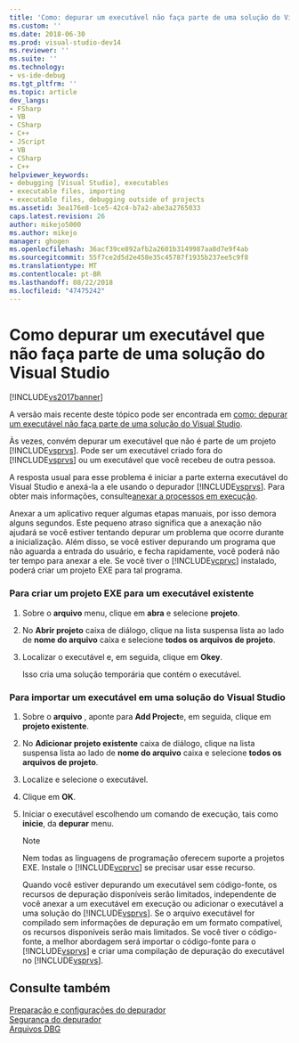 ```yaml
---
title: 'Como: depurar um executável não faça parte de uma solução do Visual Studio | Microsoft Docs'
ms.custom: ''
ms.date: 2018-06-30
ms.prod: visual-studio-dev14
ms.reviewer: ''
ms.suite: ''
ms.technology:
- vs-ide-debug
ms.tgt_pltfrm: ''
ms.topic: article
dev_langs:
- FSharp
- VB
- CSharp
- C++
- JScript
- VB
- CSharp
- C++
helpviewer_keywords:
- debugging [Visual Studio], executables
- executable files, importing
- executable files, debugging outside of projects
ms.assetid: 3ea176e8-1ce5-42c4-b7a2-abe3a2765033
caps.latest.revision: 26
author: mikejo5000
ms.author: mikejo
manager: ghogen
ms.openlocfilehash: 36acf39ce892afb2a2601b3149987aa8d7e9f4ab
ms.sourcegitcommit: 55f7ce2d5d2e458e35c45787f1935b237ee5c9f8
ms.translationtype: MT
ms.contentlocale: pt-BR
ms.lasthandoff: 08/22/2018
ms.locfileid: "47475242"
---
```

# <a name="how-to-debug-an-executable-not-part-of-a-visual-studio-solution"></a>Como depurar um executável que não faça parte de uma solução do Visual Studio
[!INCLUDE[vs2017banner](../includes/vs2017banner.md)]

A versão mais recente deste tópico pode ser encontrada em [como: depurar um executável não faça parte de uma solução do Visual Studio](https://docs.microsoft.com/visualstudio/debugger/how-to-debug-an-executable-not-part-of-a-visual-studio-solution).  
  
Às vezes, convém depurar um executável que não é parte de um projeto [!INCLUDE[vsprvs](../includes/vsprvs-md.md)]. Pode ser um executável criado fora do [!INCLUDE[vsprvs](../includes/vsprvs-md.md)] ou um executável que você recebeu de outra pessoa.  
  
 A resposta usual para esse problema é iniciar a parte externa executável do Visual Studio e anexá-la a ele usando o depurador [!INCLUDE[vsprvs](../includes/vsprvs-md.md)]. Para obter mais informações, consulte[anexar a processos em execução](../debugger/attach-to-running-processes-with-the-visual-studio-debugger.md).  
  
 Anexar a um aplicativo requer algumas etapas manuais, por isso demora alguns segundos. Este pequeno atraso significa que a anexação não ajudará se você estiver tentando depurar um problema que ocorre durante a inicialização. Além disso, se você estiver depurando um programa que não aguarda a entrada do usuário, e fecha rapidamente, você poderá não ter tempo para anexar a ele. Se você tiver o [!INCLUDE[vcprvc](../includes/vcprvc-md.md)] instalado, poderá criar um projeto EXE para tal programa.  
  
### <a name="to-create-an-exe-project-for-an-existing-executable"></a>Para criar um projeto EXE para um executável existente  
  
1.  Sobre o **arquivo** menu, clique em **abra** e selecione **projeto**.  
  
2.  No **Abrir projeto** caixa de diálogo, clique na lista suspensa lista ao lado de **nome do arquivo** caixa e selecione **todos os arquivos de projeto**.  
  
3.  Localizar o executável e, em seguida, clique em **Okey**.  
  
     Isso cria uma solução temporária que contém o executável.  
  
### <a name="to-import-an-executable-into-a-visual-studio-solution"></a>Para importar um executável em uma solução do Visual Studio  
  
1.  Sobre o **arquivo** , aponte para **Add Project**e, em seguida, clique em **projeto existente**.  
  
2.  No **Adicionar projeto existente** caixa de diálogo, clique na lista suspensa lista ao lado de **nome do arquivo** caixa e selecione **todos os arquivos de projeto**.  
  
3.  Localize e selecione o executável.  
  
4.  Clique em **OK**.  
  
5.  Iniciar o executável escolhendo um comando de execução, tais como **inicie**, da **depurar** menu.  
  
    > [!NOTE]
    >  Nem todas as linguagens de programação oferecem suporte a projetos EXE. Instale o [!INCLUDE[vcprvc](../includes/vcprvc-md.md)] se precisar usar esse recurso.  
  
     Quando você estiver depurando um executável sem código-fonte, os recursos de depuração disponíveis serão limitados, independente de você anexar a um executável em execução ou adicionar o executável a uma solução do [!INCLUDE[vsprvs](../includes/vsprvs-md.md)]. Se o arquivo executável for compilado sem informações de depuração em um formato compatível, os recursos disponíveis serão mais limitados. Se você tiver o código-fonte, a melhor abordagem será importar o código-fonte para o [!INCLUDE[vsprvs](../includes/vsprvs-md.md)] e criar uma compilação de depuração do executável no [!INCLUDE[vsprvs](../includes/vsprvs-md.md)].  
  
## <a name="see-also"></a>Consulte também  
 [Preparação e configurações do depurador](../debugger/debugger-settings-and-preparation.md)   
 [Segurança do depurador](../debugger/debugger-security.md)   
 [Arquivos DBG](http://msdn.microsoft.com/en-us/91e449e9-8b65-4123-960f-2107cd1f1cfd)



